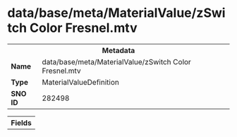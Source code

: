 <h1>data/base/meta/MaterialValue/zSwitch Color Fresnel.mtv</h1><table><tr><th colspan="100%">Metadata</th></tr><tr><td><b>Name</b></td><td>data/base/meta/MaterialValue/zSwitch Color Fresnel.mtv</td></tr><tr><td><b>Type</b></td><td>MaterialValueDefinition</td></tr><tr><td><b>SNO ID</b></td><td>282498</td></tr></table>

<table><tr><th colspan="100%">Fields</th></tr></table>

